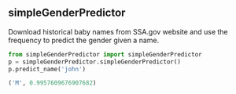 simpleGenderPredictor
------------

Download historical baby names from SSA.gov website and use the frequency to predict the gender given a name.

```python
from simpleGenderPredictor import simpleGenderPredictor
p = simpleGenderPredictor.simpleGenderPredictor()
p.predict_name('john')

('M', 0.9957609676907682)
```